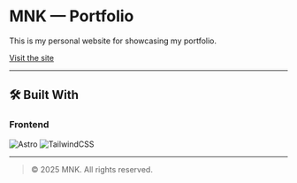 # MNK — Portfolio

This is my personal website for showcasing my portfolio.

[Visit the site](https://mnk.wtf/)

---

## 🛠️ Built With

### **Frontend**
![Astro](https://img.shields.io/badge/Astro-FF5D01?logo=astro&logoColor=white)
![TailwindCSS](https://img.shields.io/badge/Tailwind_CSS-38B2AC?logo=tailwind-css&logoColor=white)

---

> © 2025 MNK. All rights reserved.
